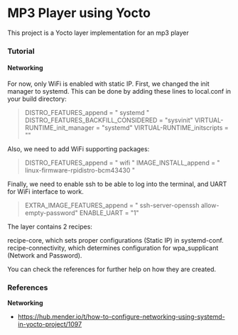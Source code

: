 # MP3 Player using Yocto

This project is a Yocto layer implementation for an mp3 player

### Tutorial

#### Networking

For now, only WiFi is enabled with static IP. 
First, we changed the init manager to systemd. This can be done by adding these lines to local.conf in your build directory:

> DISTRO_FEATURES_append = " systemd "
> DISTRO_FEATURES_BACKFILL_CONSIDERED = "sysvinit"
> VIRTUAL-RUNTIME_init_manager = "systemd"
> VIRTUAL-RUNTIME_initscripts = ""


Also, we need to add WiFi supporting packages:

> DISTRO_FEATURES_append = " wifi "
> IMAGE_INSTALL_append = " linux-firmware-rpidistro-bcm43430 "

Finally, we need to enable ssh to be able to log into the terminal, and UART for WiFi interface to work.

> EXTRA_IMAGE_FEATURES_append = " ssh-server-openssh allow-empty-password"
> ENABLE_UART = "1"

The layer contains 2 recipes:

recipe-core, which sets proper configurations (Static IP) in systemd-conf.\
recipe-connectivity, which determines configuration for wpa_supplicant (Network and Password).

You can check the references for further help on how they are created.

### References

**Networking**

- https://hub.mender.io/t/how-to-configure-networking-using-systemd-in-yocto-project/1097

